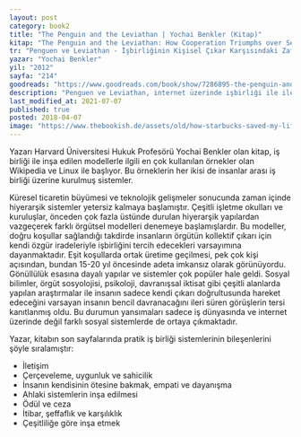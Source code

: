 ```yaml
---
layout: post  
category: book2  
title: "The Penguin and the Leviathan | Yochai Benkler (Kitap)"  
kitap: "The Penguin and the Leviathan: How Cooperation Triumphs over Self-Interest"  
tr: "Penguen ve Leviathan - İşbirliğinin Kişisel Çıkar Karşısındaki Zaferi"  
yazar: "Yochai Benkler"  
yil: "2012"  
sayfa: "214"  
goodreads: "https://www.goodreads.com/book/show/7286895-the-penguin-and-the-leviathan"
description: "Penguen ve Leviathan, internet üzerinde işbirliği ile ilerleyen gönüllülük esasına dayanan projeler çağında insanın bireyci yaklaşımını sorguluyor."
last_modified_at: 2021-07-07
published: true
posted: 2018-04-07
image: "https://www.thebookish.de/assets/old/how-starbucks-saved-my-life.jpgassets/old/the-penguin-and-the-leviathan.jpg"
---
```


Yazarı Harvard Üniversitesi Hukuk Profesörü Yochai Benkler olan kitap, iş birliği ile inşa edilen modellerle ilgili en çok kullanılan örnekler olan Wikipedia ve Linux ile başlıyor. Bu örneklerin her ikisi de insanlar arası iş birliği üzerine kurulmuş sistemler.  
  
Küresel ticaretin büyümesi ve teknolojik gelişmeler sonucunda zaman içinde hiyerarşik sistemler yetersiz kalmaya başlamıştır. Çeşitli işletme okulları ve kuruluşlar, önceden çok fazla üstünde durulan hiyerarşik yapılardan vazgeçerek farklı örgütsel modelleri denemeye başlamışlardır. Bu modeller, doğru koşullar sağlandığı takdirde insanların örgütün kollektif çıkarı için kendi özgür iradeleriyle işbirliğini tercih edecekleri varsayımına dayanmaktadır. Eşit koşullarda ortak üretime geçilmesi, pek çok kişi açısından, bundan 15-20 yıl öncesinde adeta imkansız olarak görünüyordu. Gönüllülük esasına dayalı yapılar ve sistemler çok popüler hale geldi. Sosyal bilimler, örgüt sosyolojisi, psikoloji, davranışsal iktisat gibi çeşitli alanlarda yapılan araştırmalar ile insanın sadece kendi çıkarı doğrultusunda hareket edeceğini varsayan insanın bencil davranacağını ileri süren görüşlerin tersi kanıtlanmış oldu. Bu durumun yansımaları sadece iş dünyasında ve internet üzerinde değil farklı sosyal sistemlerde de ortaya çıkmaktadır.  
  
Yazar, kitabın son sayfalarında pratik iş birliği sistemlerinin bileşenlerini şöyle sıralamıştır:  
- İletişim  
- Çerçeveleme, uygunluk ve sahicilik  
- İnsanın kendisinin ötesine bakmak, empati ve dayanışma  
- Ahlaki sistemlerin inşa edilmesi  
- Ödül ve ceza  
- İtibar, şeffaflık ve karşılıklık  
- Çeşitliliğe göre inşa etmek  
 

